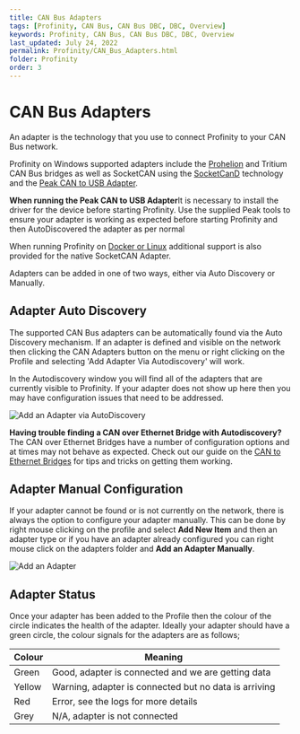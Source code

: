 ```yaml
---
title: CAN Bus Adapters
tags: [Profinity, CAN Bus, CAN Bus DBC, DBC, Overview]
keywords: Profinity, CAN Bus, CAN Bus DBC, DBC, Overview
last_updated: July 24, 2022
permalink: Profinity/CAN_Bus_Adapters.html
folder: Profinity
order: 3
---
```


# CAN Bus Adapters

An adapter is the technology that you use to connect Profinity to your CAN Bus network.  

Profinity on Windows supported adapters include the [Prohelion](https://www.prohelion.com) and Tritium CAN Bus bridges as well as SocketCAN using the [SocketCanD](https://github.com/linux-can/socketcand) technology and the [Peak CAN to USB Adapter](https://www.peak-system.com/PCAN-USB.199.0.html?&L=1).

<div class="callout callout--info">
    <p><strong>When running the Peak CAN to USB Adapter</strong>It is necessary to install the driver for the device before starting Profinity.  Use the supplied Peak tools to ensure your adapter is working as expected before starting Profinity and then AutoDiscovered the adapter as per normal</p>
</div>

When running Profinity on [Docker or Linux](Profinity_Server.html) additional support is also provided for the native SocketCAN Adapter.

Adapters can be added in one of two ways, either via Auto Discovery or Manually.

## Adapter Auto Discovery

The supported CAN Bus adapters can be automatically found via the Auto Discovery mechanism.  If an adapter is defined and visible on the network then clicking the CAN Adapters button on the menu or right clicking on the Profile and selecting 'Add Adapter Via Autodiscovery' will work.

In the Autodiscovery window you will find all of the adapters that are currently visible to Profinity.  If your adapter does not show up here then you may have configuration issues that need to be addressed.

![Add an Adapter via AutoDiscovery](../images/Profinity/add_adapter_autodiscovery.png)

<div class="callout callout--info">
    <p><strong>Having trouble finding a CAN over Ethernet Bridge with Autodiscovery?</strong>The CAN over Ethernet Bridges have a number of configuration options and at times may not behave as expected.  Check out our guide on the <a href="/FAQ/CAN_bus_Adapters/Tritium_CAN_Ethernet_Bridge/Overview.html">CAN to Ethernet Bridges</a> for tips and tricks on getting them working.</p>
</div>

## Adapter Manual Configuration

If your adapter cannot be found or is not currently on the network, there is always the option to configure your adapter manually.  This can be done by right mouse clicking on the profile and select <strong>Add New Item</strong> and then an adapter type or if you have an adapter already configured you can right mouse click on the adapters folder and <strong>Add an Adapter Manually</strong>.

![Add an Adapter](../images/Profinity/add_adapter.png)

## Adapter Status

Once your adapter has been added to the Profile then the colour of the circle indicates the health of the adapter.  Ideally your adapter should have a green circle, the colour signals for the adapters are as follows;

| Colour | Meaning |
| ------ | ----------------------------------------------------- |
| Green  | Good, adapter is connected and we are getting data    |
| Yellow | Warning, adapter is connected but no data is arriving |
| Red    | Error, see the logs for more details                  | 
| Grey   | N/A, adapter is not connected                         |

